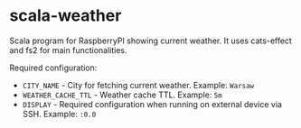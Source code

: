 # scala-weather

Scala program for RaspberryPI showing current weather.
It uses cats-effect and fs2 for main functionalities.

Required configuration:

* `CITY_NAME` - City for fetching current weather. Example: `Warsaw`
* `WEATHER_CACHE_TTL` - Weather cache TTL. Example: `5m`
* `DISPLAY` - Required configuration when running on external device via SSH. Example: `:0.0`